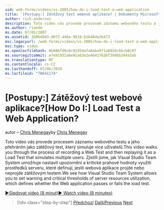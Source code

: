 ```yaml
---
uid: web-forms/videos/vs-2005/how-do-i-load-test-a-web-application
title: '[Postupy:] Zátěžový test webové aplikace? | Dokumenty Microsoft'
author: rick-anderson
description: Toto video vás provede procesem záznamu webového testu a jeho přehráním jako zátěžový test, který simuluje více uživatelů. Vidíte, jak se Visual Studio...
ms.author: riande
ms.date: 07/01/2007
ms.assetid: 2b0649d3-d072-446a-9918-b2648de26472
msc.legacyurl: /web-forms/videos/vs-2005/how-do-i-load-test-a-web-application
msc.type: video
ms.openlocfilehash: 6b086fd9c8c92d5dafa8aba9f1a8928c6bcb0c07
ms.sourcegitcommit: e7e91932a6e91a63e2e46417626f39d6b244a3ab
ms.translationtype: MT
ms.contentlocale: cs-CZ
ms.lasthandoff: 03/06/2020
ms.locfileid: "78641174"
---
```

# <a name="how-do-i-load-test-a-web-application"></a><span data-ttu-id="a1836-105">[Postupy:] Zátěžový test webové aplikace?</span><span class="sxs-lookup"><span data-stu-id="a1836-105">[How Do I:] Load Test a Web Application?</span></span>

<span data-ttu-id="a1836-106">autor – [Chris Menegay](https://twitter.com/CMenegay)</span><span class="sxs-lookup"><span data-stu-id="a1836-106">by [Chris Menegay](https://twitter.com/CMenegay)</span></span>

<span data-ttu-id="a1836-107">Toto video vás provede procesem záznamu webového testu a jeho přehráním jako zátěžový test, který simuluje více uživatelů.</span><span class="sxs-lookup"><span data-stu-id="a1836-107">This video walks you through the process of recording a Web Test and then replaying it as a Load Test that simulates multiple users.</span></span> <span data-ttu-id="a1836-108">Zjistili jsme, jak Visual Studio Team System umožňuje nastavit upozornění a kritické prahové hodnoty využití prostředků serveru, které definují, jestli webová aplikace projde nebo neprojde zátěžovým testem.</span><span class="sxs-lookup"><span data-stu-id="a1836-108">We see how Visual Studio Team System allows you to set warning and critical thresholds of server resources utilization, which defines whether the Web application passes or fails the load test.</span></span>

[<span data-ttu-id="a1836-109">&#9654;Sledovat video (8 minut)</span><span class="sxs-lookup"><span data-stu-id="a1836-109">&#9654; Watch video (8 minutes)</span></span>](https://channel9.msdn.com/Blogs/ASP-NET-Site-Videos/how-do-i-load-test-a-web-application)

> [!div class="step-by-step"]
> <span data-ttu-id="a1836-110">[Předchozí](how-do-i-practice-test-driven-development.md)
> [Další](how-do-i-tune-web-application-performance-with-profiling.md)</span><span class="sxs-lookup"><span data-stu-id="a1836-110">[Previous](how-do-i-practice-test-driven-development.md)
[Next](how-do-i-tune-web-application-performance-with-profiling.md)</span></span>
